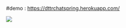 

#demo : https://dttrchatspring.herokuapp.com/

<img src="https://drive.google.com/uc?id=1vBuiwe3Qpk3sPxhM3-xHF9nimYTcOvu6&amp;export=download">
